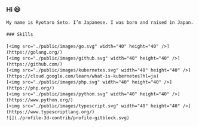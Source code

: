 ### Hi 😃
	My name is Ryotaro Seto. I’m Japanese. I was born and raised in Japan.
	
	### Skills

	[<img src="./public/images/go.svg" width="40" height="40" />](https://golang.org/)
	[<img src="./public/images/github.svg" width="40" height="40" />](https://github.com/)
	[<img src="./public/images/kubernetes.svg" width="40" height="40" />](https://cloud.google.com/learn/what-is-kubernetes?hl=ja)
	[<img src="./public/images/php.svg" width="40" height="40" />](https://php.org/)
	[<img src="./public/images/python.svg" width="40" height="40" />](https://www.python.org/)
	[<img src="./public/images/typescript.svg" width="40" height="40" />](https://www.typescriptlang.org/)
	![](./profile-3d-contrib/profile-gitblock.svg)